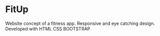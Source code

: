 # FitUp
 Website concept of a fitness app. Responsive and eye catching design. Developed with HTML CSS BOOTSTRAP
